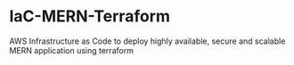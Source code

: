 # IaC-MERN-Terraform
AWS Infrastructure as Code to deploy highly available, secure and scalable MERN application using terraform
